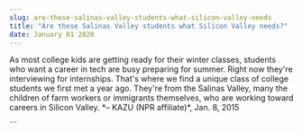 ```yaml
---
slug: are-these-salinas-valley-students-what-silicon-valley-needs
title: "Are these Salinas Valley students what Silicon Valley needs?"
date: January 01 2020
---
```


 
<p>
  As most college kids are getting ready for their winter classes, students who
  want a career in tech are busy preparing for summer. Right now they're
  interviewing for internships. That's where we find a unique class of college
  students we first met a year ago. They're from the Salinas Valley, many the
  children of farm workers or immigrants themselves, who are working toward
  careers in Silicon Valley. &#42;– KAZU &#40;NPR affiliate&#41;&#42;, Jan. 8,
  2015
</p>
```
